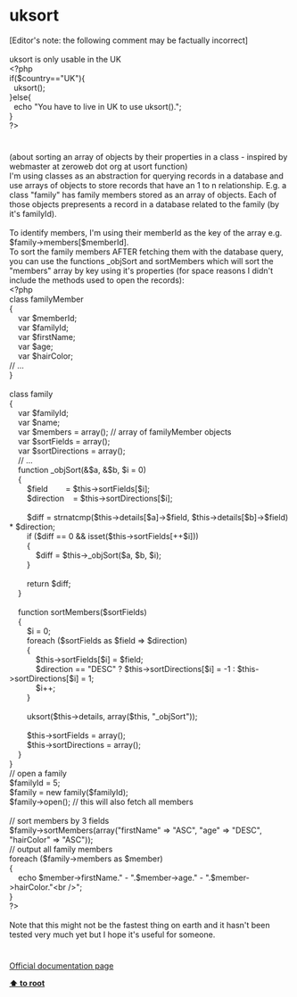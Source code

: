 # uksort




<div class="phpcode"><span class="html">
[Editor&apos;s note: the following comment may be factually incorrect]
<br>
<br>uksort is only usable in the UK
<br><span class="default">&lt;?php
<br></span><span class="keyword">if(</span><span class="default">$country</span><span class="keyword">==</span><span class="string">&quot;UK&quot;</span><span class="keyword">){
<br>&#xA0; </span><span class="default">uksort</span><span class="keyword">();
<br>}else{
<br>&#xA0; echo </span><span class="string">&quot;You have to live in UK to use uksort().&quot;</span><span class="keyword">;
<br>}
<br></span><span class="default">?&gt;</span>
</span>
</div>
  

#


<div class="phpcode"><span class="html">
(about sorting an array of objects by their properties in a class - inspired by webmaster at zeroweb dot org at usort function)<br>I&apos;m using classes as an abstraction for querying records in a database and use arrays of objects to store records that have an 1 to n relationship. E.g. a class &quot;family&quot; has family members stored as an array of objects. Each of those objects prepresents a record in a database related to the family (by it&apos;s familyId).<br><br>To identify members, I&apos;m using their memberId as the key of the array e.g. $family-&gt;members[$memberId].<br>To sort the family members AFTER fetching them with the database query, you can use the functions _objSort and sortMembers which will sort the &quot;members&quot; array by key using it&apos;s properties (for space reasons I didn&apos;t include the methods used to open the records):<br><span class="default">&lt;?php<br></span><span class="keyword">class </span><span class="default">familyMember<br></span><span class="keyword">{<br>&#xA0; &#xA0; var </span><span class="default">$memberId</span><span class="keyword">;<br>&#xA0; &#xA0; var </span><span class="default">$familyId</span><span class="keyword">;<br>&#xA0; &#xA0; var </span><span class="default">$firstName</span><span class="keyword">;<br>&#xA0; &#xA0; var </span><span class="default">$age</span><span class="keyword">;<br>&#xA0; &#xA0; var </span><span class="default">$hairColor</span><span class="keyword">;<br></span><span class="comment">// ...<br></span><span class="keyword">}<br><br>class </span><span class="default">family<br></span><span class="keyword">{<br>&#xA0; &#xA0; var </span><span class="default">$familyId</span><span class="keyword">;<br>&#xA0; &#xA0; var </span><span class="default">$name</span><span class="keyword">;<br>&#xA0; &#xA0; var </span><span class="default">$members </span><span class="keyword">= array(); </span><span class="comment">// array of familyMember objects<br>&#xA0; &#xA0; </span><span class="keyword">var </span><span class="default">$sortFields </span><span class="keyword">= array();<br>&#xA0; &#xA0; var </span><span class="default">$sortDirections </span><span class="keyword">= array();<br>&#xA0; &#xA0; </span><span class="comment">// ...<br>&#xA0; &#xA0; </span><span class="keyword">function </span><span class="default">_objSort</span><span class="keyword">(&amp;</span><span class="default">$a</span><span class="keyword">, &amp;</span><span class="default">$b</span><span class="keyword">, </span><span class="default">$i </span><span class="keyword">= </span><span class="default">0</span><span class="keyword">)<br>&#xA0; &#xA0; {<br>&#xA0; &#xA0; &#xA0; &#xA0; </span><span class="default">$field&#xA0; &#xA0; &#xA0; &#xA0; </span><span class="keyword">= </span><span class="default">$this</span><span class="keyword">-&gt;</span><span class="default">sortFields</span><span class="keyword">[</span><span class="default">$i</span><span class="keyword">];<br>&#xA0; &#xA0; &#xA0; &#xA0; </span><span class="default">$direction&#xA0; &#xA0; </span><span class="keyword">= </span><span class="default">$this</span><span class="keyword">-&gt;</span><span class="default">sortDirections</span><span class="keyword">[</span><span class="default">$i</span><span class="keyword">];<br>&#xA0; &#xA0; &#xA0; &#xA0; <br>&#xA0; &#xA0; &#xA0; &#xA0; </span><span class="default">$diff </span><span class="keyword">= </span><span class="default">strnatcmp</span><span class="keyword">(</span><span class="default">$this</span><span class="keyword">-&gt;</span><span class="default">details</span><span class="keyword">[</span><span class="default">$a</span><span class="keyword">]-&gt;</span><span class="default">$field</span><span class="keyword">, </span><span class="default">$this</span><span class="keyword">-&gt;</span><span class="default">details</span><span class="keyword">[</span><span class="default">$b</span><span class="keyword">]-&gt;</span><span class="default">$field</span><span class="keyword">) * </span><span class="default">$direction</span><span class="keyword">;<br>&#xA0; &#xA0; &#xA0; &#xA0; if (</span><span class="default">$diff </span><span class="keyword">== </span><span class="default">0 </span><span class="keyword">&amp;&amp; isset(</span><span class="default">$this</span><span class="keyword">-&gt;</span><span class="default">sortFields</span><span class="keyword">[++</span><span class="default">$i</span><span class="keyword">]))<br>&#xA0; &#xA0; &#xA0; &#xA0; {<br>&#xA0; &#xA0; &#xA0; &#xA0; &#xA0; &#xA0; </span><span class="default">$diff </span><span class="keyword">= </span><span class="default">$this</span><span class="keyword">-&gt;</span><span class="default">_objSort</span><span class="keyword">(</span><span class="default">$a</span><span class="keyword">, </span><span class="default">$b</span><span class="keyword">, </span><span class="default">$i</span><span class="keyword">);<br>&#xA0; &#xA0; &#xA0; &#xA0; }<br>&#xA0; &#xA0; &#xA0; &#xA0; <br>&#xA0; &#xA0; &#xA0; &#xA0; return </span><span class="default">$diff</span><span class="keyword">;<br>&#xA0; &#xA0; }<br>&#xA0; &#xA0; <br>&#xA0; &#xA0; function </span><span class="default">sortMembers</span><span class="keyword">(</span><span class="default">$sortFields</span><span class="keyword">)<br>&#xA0; &#xA0; {<br>&#xA0; &#xA0; &#xA0; &#xA0; </span><span class="default">$i </span><span class="keyword">= </span><span class="default">0</span><span class="keyword">;<br>&#xA0; &#xA0; &#xA0; &#xA0; foreach (</span><span class="default">$sortFields </span><span class="keyword">as </span><span class="default">$field </span><span class="keyword">=&gt; </span><span class="default">$direction</span><span class="keyword">)<br>&#xA0; &#xA0; &#xA0; &#xA0; {<br>&#xA0; &#xA0; &#xA0; &#xA0; &#xA0; &#xA0; </span><span class="default">$this</span><span class="keyword">-&gt;</span><span class="default">sortFields</span><span class="keyword">[</span><span class="default">$i</span><span class="keyword">] = </span><span class="default">$field</span><span class="keyword">;<br>&#xA0; &#xA0; &#xA0; &#xA0; &#xA0; &#xA0; </span><span class="default">$direction </span><span class="keyword">== </span><span class="string">&quot;DESC&quot; </span><span class="keyword">? </span><span class="default">$this</span><span class="keyword">-&gt;</span><span class="default">sortDirections</span><span class="keyword">[</span><span class="default">$i</span><span class="keyword">] = -</span><span class="default">1 </span><span class="keyword">: </span><span class="default">$this</span><span class="keyword">-&gt;</span><span class="default">sortDirections</span><span class="keyword">[</span><span class="default">$i</span><span class="keyword">] = </span><span class="default">1</span><span class="keyword">;<br>&#xA0; &#xA0; &#xA0; &#xA0; &#xA0; &#xA0; </span><span class="default">$i</span><span class="keyword">++;<br>&#xA0; &#xA0; &#xA0; &#xA0; }<br>&#xA0; &#xA0; &#xA0; &#xA0; <br>&#xA0; &#xA0; &#xA0; &#xA0; </span><span class="default">uksort</span><span class="keyword">(</span><span class="default">$this</span><span class="keyword">-&gt;</span><span class="default">details</span><span class="keyword">, array(</span><span class="default">$this</span><span class="keyword">, </span><span class="string">&quot;_objSort&quot;</span><span class="keyword">));<br>&#xA0; &#xA0; &#xA0; &#xA0; <br>&#xA0; &#xA0; &#xA0; &#xA0; </span><span class="default">$this</span><span class="keyword">-&gt;</span><span class="default">sortFields </span><span class="keyword">= array();<br>&#xA0; &#xA0; &#xA0; &#xA0; </span><span class="default">$this</span><span class="keyword">-&gt;</span><span class="default">sortDirections </span><span class="keyword">= array();<br>&#xA0; &#xA0; }<br>}<br></span><span class="comment">// open a family<br></span><span class="default">$familyId </span><span class="keyword">= </span><span class="default">5</span><span class="keyword">;<br></span><span class="default">$family </span><span class="keyword">= new </span><span class="default">family</span><span class="keyword">(</span><span class="default">$familyId</span><span class="keyword">);<br></span><span class="default">$family</span><span class="keyword">-&gt;</span><span class="default">open</span><span class="keyword">(); </span><span class="comment">// this will also fetch all members<br><br>// sort members by 3 fields<br></span><span class="default">$family</span><span class="keyword">-&gt;</span><span class="default">sortMembers</span><span class="keyword">(array(</span><span class="string">&quot;firstName&quot; </span><span class="keyword">=&gt; </span><span class="string">&quot;ASC&quot;</span><span class="keyword">, </span><span class="string">&quot;age&quot; </span><span class="keyword">=&gt; </span><span class="string">&quot;DESC&quot;</span><span class="keyword">, </span><span class="string">&quot;hairColor&quot; </span><span class="keyword">=&gt; </span><span class="string">&quot;ASC&quot;</span><span class="keyword">));<br></span><span class="comment">// output all family members<br></span><span class="keyword">foreach (</span><span class="default">$family</span><span class="keyword">-&gt;</span><span class="default">members </span><span class="keyword">as </span><span class="default">$member</span><span class="keyword">)<br>{<br>&#xA0; &#xA0; echo </span><span class="default">$member</span><span class="keyword">-&gt;</span><span class="default">firstName</span><span class="keyword">.</span><span class="string">&quot; - &quot;</span><span class="keyword">.</span><span class="default">$member</span><span class="keyword">-&gt;</span><span class="default">age</span><span class="keyword">.</span><span class="string">&quot; - &quot;</span><span class="keyword">.</span><span class="default">$member</span><span class="keyword">-&gt;</span><span class="default">hairColor</span><span class="keyword">.</span><span class="string">&quot;&lt;br /&gt;&quot;</span><span class="keyword">;<br>}<br></span><span class="default">?&gt;<br></span><br>Note that this might not be the fastest thing on earth and it hasn&apos;t been tested very much yet but I hope it&apos;s useful for someone.</span>
</div>
  

#

[Official documentation page](https://www.php.net/manual/en/function.uksort.php)

**[⬆ to root](/)**